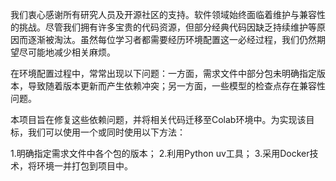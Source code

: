 我们衷心感谢所有研究人员及开源社区的支持。软件领域始终面临着维护与兼容性的挑战。尽管我们拥有许多宝贵的代码资源，但部分经典代码因缺乏持续维护等原因而逐渐被淘汰。虽然每位学习者都需要经历环境配置这一必经过程，我们仍然期望尽可能地减少相关麻烦。

在环境配置过程中，常常出现以下问题：一方面，需求文件中部分包未明确指定版本，导致随着版本更新而产生依赖冲突；另一方面，一些模型的检查点存在兼容性问题。

本项目旨在修复这些依赖问题，并将相关代码迁移至Colab环境中。为实现该目标，我们可以使用一个或同时使用以下方法：

1.明确指定需求文件中各个包的版本；
2.利用Python uv工具；
3.采用Docker技术，将环境一并打包到项目中。
